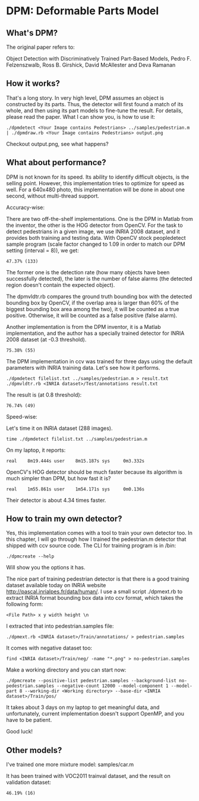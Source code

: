 DPM: Deformable Parts Model
===========================

What's DPM?
-----------

The original paper refers to:

Object Detection with Discriminatively Trained Part-Based Models, Pedro F. Felzenszwalb, Ross B. Girshick, David McAllester and Deva Ramanan

How it works?
-------------

That's a long story. In very high level, DPM assumes an object is constructed by its parts. Thus,
the detector will first found a match of its whole, and then using its part models to fine-tune
the result. For details, please read the paper. What I can show you, is how to use it:

	./dpmdetect <Your Image contains Pedestrians> ../samples/pedestrian.m | ./dpmdraw.rb <Your Image contains Pedestrians> output.png

Checkout output.png, see what happens?

What about performance?
-----------------------

DPM is not known for its speed. Its ability to identify difficult objects, is the selling
point. However, this implementation tries to optimize for speed as well. For a 640x480 photo,
this implementation will be done in about one second, without multi-thread support.

Accuracy-wise:

There are two off-the-shelf implementations. One is the DPM in Matlab from the inventor, the
other is the HOG detector from OpenCV. For the task to detect pedestrians in a given image,
we use INRIA 2008 dataset, and it provides both training and testing data. With OpenCV stock
peopledetect sample program (scale factor changed to 1.09 in order to match our DPM setting
(interval = 8)), we get:

	47.37% (133)

The former one is the detection rate (how many objects have been successfully detected), the
later is the number of false alarms (the detected region doesn't contain the expected object).

The dpmvldtr.rb compares the ground truth bounding box with the detected bounding box by OpenCV,
if the overlap area is larger than 60% of the biggest bounding box area among the two), it will
be counted as a true positive. Otherwise, it will be counted as a false positive (false alarm).

Another implementation is from the DPM inventor, it is a Matlab implementation, and the author
has a specially trained detector for INRIA 2008 dataset (at -0.3 threshold).

	75.38% (55)

The DPM implementation in ccv was trained for three days using the default parameters with
INRIA training data. Let's see how it performs.

	./dpmdetect filelist.txt ../samples/pedestrian.m > result.txt ./dpmvldtr.rb <INRIA dataset>/Test/annotations result.txt

The result is (at 0.8 threshold):

	76.74% (49)

Speed-wise:

Let's time it on INRIA dataset (288 images).

	time ./dpmdetect filelist.txt ../samples/pedestrian.m

On my laptop, it reports:

	real	8m19.444s user	  8m15.187s sys     0m3.332s

OpenCV's HOG detector should be much faster because its algorithm is much simpler than DPM,
but how fast it is?

	real	1m55.861s user	  1m54.171s sys     0m0.136s

Their detector is about 4.34 times faster.

How to train my own detector?
-----------------------------

Yes, this implementation comes with a tool to train your own detector too. In this chapter, I
will go through how I trained the pedestrian.m detector that shipped with ccv source code. The
CLI for training program is in /bin:

	./dpmcreate --help

Will show you the options it has.

The nice part of training pedestrian detector is that there is a good training dataset available
today on INRIA website <http://pascal.inrialpes.fr/data/human/>.  I use a small script ./dpmext.rb
to extract INRIA format bounding box data into ccv format, which takes the following form:

	<File Path> x y width height \n

I extracted that into pedestrian.samples file:

	./dpmext.rb <INRIA dataset>/Train/annotations/ > pedestrian.samples

It comes with negative dataset too:

	find <INRIA dataset>/Train/neg/ -name "*.png" > no-pedestrian.samples

Make a working directory and you can start now:

	./dpmcreate --positive-list pedestrian.samples --background-list no-pedestrian.samples --negative-count 12000 --model-component 1 --model-part 8 --working-dir <Working directory> --base-dir <INRIA dataset>/Train/pos/

It takes about 3 days on my laptop to get meaningful data, and unfortunately, current
implementation doesn't support OpenMP, and you have to be patient.

Good luck!

Other models?
-------------

I've trained one more mixture model: samples/car.m

It has been trained with VOC2011 trainval dataset, and the result on validation dataset:

	46.19% (16)
